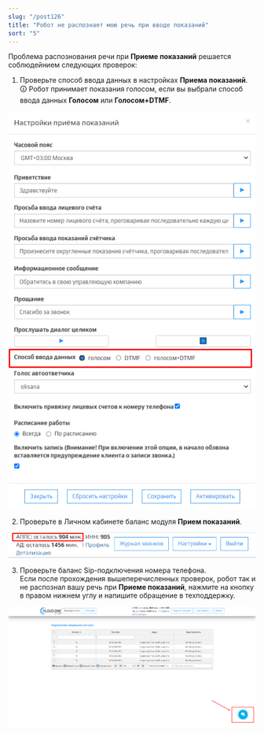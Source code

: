 ```yaml
---
slug: "/post126"
title: "Робот не распознает мою речь при вводе показаний"
sort: "5"
---
```


Проблема распознования речи при **Приеме показаний** решается соблюдейнием следующих проверок:  
1. Проверьте способ ввода данных в настройках **Приема показаний**.  
🛈 Робот принимает показания голосом, если вы выбрали способ ввода данных **Голосом** или **Голосом+DTMF**.

![Картинка](./images/butt_dont_recognize_my_speech_1.png)

2. Проверьте в Личном кабинете баланс модуля **Прием показаний**.

![Картинка](./images/butt_dont_recognize_my_speech_2.png)

3. Проверьте баланс Sip-подключения номера телефона.  
Если после прохождения вышеперечисленных проверок, робот так и не распознал вашу речь при **Приеме показаний**, нажмите на кнопку  в правом нижнем углу и напишите обращение в техподдержку.

![Картинка](./images/butt_not_ok.png)